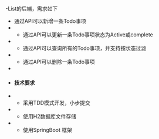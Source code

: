 
-List的后端，需求如下
- 通过API可以新增一条Todo事项
- - 通过API可以更新一条Todo事项状态为Active或complete
- - 通过API可以查询所有的Todo事项，并支持按状态过滤
- - 通过API可以删除一条Todo事项
-
- #### 技术要求
- - 采用TDD模式开发，小步提交
- - 使用H2数据库文件存储
- - 使用SpringBoot 框架
